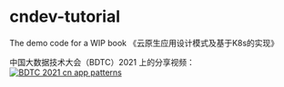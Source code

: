 # cndev-tutorial
The demo code for a WIP book 《云原生应用设计模式及基于K8s的实现》

中国大数据技术大会（BDTC）2021 上的分享视频：
[![BDTC 2021 cn app patterns](https://user-images.githubusercontent.com/20229719/147618515-1cc7b6d3-a82c-4764-8181-8935b79730aa.jpg)](https://www.bilibili.com/video/BV1Xb4y1Y7LL?share_source=copy_web)
